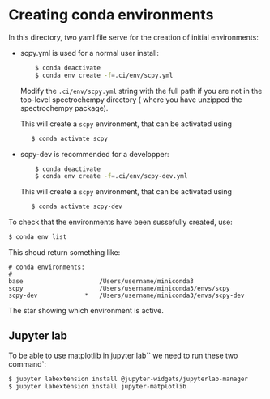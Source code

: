 # Creating conda environments

In this directory, two yaml file serve for the creation of initial environments:

* scpy.yml is used for a normal user install:

  ```bash
      $ conda deactivate
      $ conda env create -f=.ci/env/scpy.yml

    ```
  Modify the ``.ci/env/scpy.yml`` string with the full path if you are not in the top-level spectrochempy directory (
  where you have unzipped the spectrochempy package).

  This will create a ``scpy`` environment, that can be activated using

   ```bash
      $ conda activate scpy

    ```

* scpy-dev is recommended for a developper:

  ```bash
      $ conda deactivate
      $ conda env create -f=.ci/env/scpy-dev.yml

    ```

  This will create a ``scpy`` environment, that can be activated using

   ```bash
      $ conda activate scpy-dev

    ```

To check that the environments have been sussefully created, use:

```bash
$ conda env list
```

This shoud return something like:

```
# conda environments:
#
base                     /Users/username/miniconda3
scpy                     /Users/username/miniconda3/envs/scpy
scpy-dev             *   /Users/username/miniconda3/envs/scpy-dev
```

The star showing which environment is active.

## Jupyter lab

To be able to use matplotlib in jupyter lab`` we need to run these two command`:

```bash
$ jupyter labextension install @jupyter-widgets/jupyterlab-manager
$ jupyter labextension install jupyter-matplotlib

```
